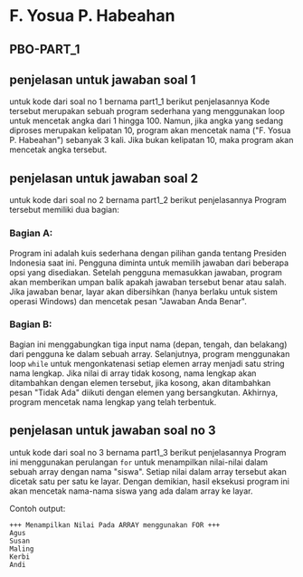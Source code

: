 # F. Yosua P. Habeahan


## PBO-PART_1

## penjelasan untuk jawaban soal 1
untuk kode dari soal no 1 bernama part1_1 berikut penjelasannya 
Kode tersebut merupakan sebuah program sederhana yang menggunakan loop untuk mencetak angka dari 1 hingga 100. Namun, jika angka yang sedang diproses merupakan kelipatan 10, program akan mencetak nama ("F. Yosua P. Habeahan") sebanyak 3 kali. Jika bukan kelipatan 10, maka program akan mencetak angka tersebut.

## penjelasan untuk jawaban soal 2
untuk kode dari soal no 2 bernama part1_2 berikut penjelasannya
Program tersebut memiliki dua bagian:

### Bagian A:
Program ini adalah kuis sederhana dengan pilihan ganda tentang Presiden Indonesia saat ini. Pengguna diminta untuk memilih jawaban dari beberapa opsi yang disediakan. Setelah pengguna memasukkan jawaban, program akan memberikan umpan balik apakah jawaban tersebut benar atau salah. Jika jawaban benar, layar akan dibersihkan (hanya berlaku untuk sistem operasi Windows) dan mencetak pesan "Jawaban Anda Benar".

### Bagian B:
Bagian ini menggabungkan tiga input nama (depan, tengah, dan belakang) dari pengguna ke dalam sebuah array. Selanjutnya, program menggunakan loop `while` untuk mengonkatenasi setiap elemen array menjadi satu string nama lengkap. Jika nilai di array tidak kosong, nama lengkap akan ditambahkan dengan elemen tersebut, jika kosong, akan ditambahkan pesan "Tidak Ada" diikuti dengan elemen yang bersangkutan. Akhirnya, program mencetak nama lengkap yang telah terbentuk.

## penjelasan untuk jawaban soal no 3
untuk kode dari soal no 3 bernama part1_3 berikut penjelasannya 
Program ini menggunakan perulangan `for` untuk menampilkan nilai-nilai dalam sebuah array dengan nama "siswa". Setiap nilai dalam array tersebut akan dicetak satu per satu ke layar. Dengan demikian, hasil eksekusi program ini akan mencetak nama-nama siswa yang ada dalam array ke layar.

Contoh output:
```
+++ Menampilkan Nilai Pada ARRAY menggunakan FOR +++
Agus
Susan
Maling
Kerbi
Andi
```




